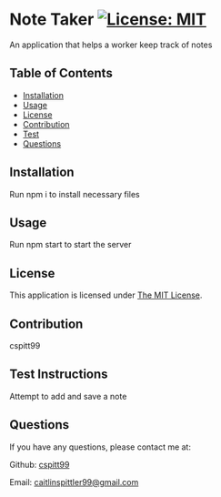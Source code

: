 # Note Taker [![License: MIT](https://img.shields.io/badge/License-MIT-yellow.svg)](https://opensource.org/licenses/MIT)

An application that helps a worker keep track of notes

## Table of Contents
- [Installation](#Installation)
- [Usage](#Usage)
- [License](#License)
- [Contribution](#Contribution)
- [Test](#Test)
- [Questions](#Questions)


## Installation
  Run npm i to install necessary files

## Usage
  Run npm start to start the server

## License
  This application is licensed under [The MIT License](https://opensource.org/licenses/MIT).

## Contribution
  cspitt99

## Test Instructions
  Attempt to add and save a note

## Questions
  If you have any questions, please contact me at:

  Github: [cspitt99](https://github.com/cspitt99)

  Email: [caitlinspittler99@gmail.com](mailto:caitlinspittler99@gmail.com)